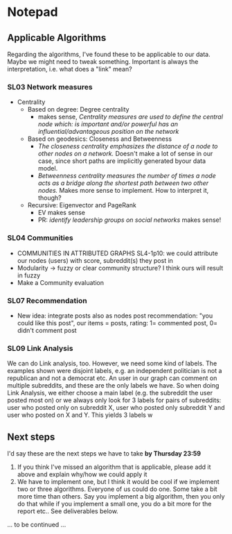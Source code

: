 # Notepad

## Applicable Algorithms

Regarding the algorithms, I've found these to be applicable to our data. Maybe we might need to tweak something. Important is always the interpretation, i.e. what does a "link" mean? 

### SL03 Network measures 
- Centrality
	- Based on degree: Degree centrality
		- makes sense, *Centrality measures are used to define the central node which: is important and/or powerful has an influential/advantageous position on the network*
	- Based on geodesics: Closeness and Betweenness
		- *The closeness centrality emphasizes the distance of a node to other nodes on a network.* Doesn't make a lot of sense in our case, since short paths are implicitly generated byour data model. 
		- *Betweenness centrality measures the number of times a node acts as a bridge along the shortest path between two other nodes.* Makes more sense to implement. How to interpret it, though?
	- Recursive: Eigenvector and PageRank
		- EV makes sense
		- PR: *identify leadership groups on social networks* makes sense!


### SL04 Communities

- COMMUNITIES IN ATTRIBUTED GRAPHS SL4-1p10: we could attribute our nodes (users) with score, subreddit(s) they post in
- Modularity -> fuzzy or clear community structure? I think ours will result in fuzzy
- Make a Community evaluation

### SL07 Recommendation

- New idea: integrate posts also as nodes post recommendation: "you could like this post", our items = posts, rating: 1= commented post, 0= didn't comment post

### SL09 Link Analysis

We can do Link analysis, too. However, we need some kind of labels. The examples shown were disjoint labels, e.g. an independent politician is not a republican and not a democrat etc. An user in our graph can comment on multiple subreddits, and these are the only labels we have. So when doing Link Analysis, we either choose a main label (e.g. the subreddit the user posted most on) or we always only look for 3 labels for pairs of subreddits: user who posted only on subreddit X, user who posted only subreddit Y and user who posted on X and Y. This yields 3 labels w

## Next steps

I'd say these are the next steps we have to take **by Thursday 23:59**

1. If you think I've missed an algorithm that is applicable, please add it above and explain why/how we could apply it
2. We have to implement one, but I think it would be cool if we implement two or three algorithms. Everyone of us could do one. Some take a bit more time than others. Say you implement a big algorithm, then you only do that while if you implement a small one, you do a bit more for the report etc.. See deliverables below.

... to be continued ... 